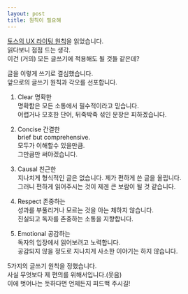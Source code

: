```yaml
---
layout: post
title: 원칙이 필요해
---
```


[토스의 UX 라이팅 원칙][toss-w]을 읽었습니다.  
읽다보니 점점 드는 생각.  
이건 (거의) 모든 글쓰기에 적용해도 될 것들 같은데?

글을 이렇게 쓰기로 결심했습니다.  
앞으로의 글쓰기 원칙과 각오를 선포합니다.

1. Clear 명확한  
명확함은 모든 소통에서 필수적이라고 믿습니다.  
어렵거나 모호한 단어, 뒤죽박죽 섞인 문장은 피하겠습니다.

2. Concise 간결한  
brief but comprehensive.  
모두가 이해할수 있을만큼.  
그만큼만 써야겠습니다.

3. Causal 친근한  
지나치게 형식적인 글은 없습니다. 제가 편하게 쓴 글을 올립니다.  
그러니 편하게 읽어주시는 것이 제겐 큰 보람이 될 것 같습니다.

4. Respect 존중하는  
성과를 부풀리거나 모르는 것을 아는 체하지 않습니다.  
진실되고 독자를 존중하는 소통을 지향합니다.

5. Emotional 공감하는  
독자의 입장에서 읽어보려고 노력합니다.  
공감되지 않을 정도로 지나치게 사소한 이야기는 하지 않습니다.  

5가지의 글쓰기 원칙을 정했습니다.  
사실 무엇보다 제 편의를 위해서입니다.(웃음)  
이에 벗어나는 듯하다면 언제든지 피드백 주시길!

[toss-w]: https://toss.tech/article/8-writing-principles-of-toss "토스의 8가지 라이팅 원칙들"

